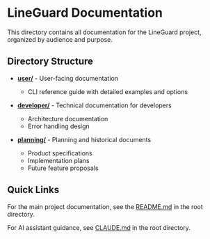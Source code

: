 # LineGuard Documentation

This directory contains all documentation for the LineGuard project, organized by audience and purpose.

## Directory Structure

- **[user/](user/)** - User-facing documentation
  - CLI reference guide with detailed examples and options

- **[developer/](developer/)** - Technical documentation for developers
  - Architecture documentation
  - Error handling design

- **[planning/](planning/)** - Planning and historical documents
  - Product specifications
  - Implementation plans
  - Future feature proposals

## Quick Links

For the main project documentation, see the [README.md](../README.md) in the root directory.

For AI assistant guidance, see [CLAUDE.md](../CLAUDE.md) in the root directory.
